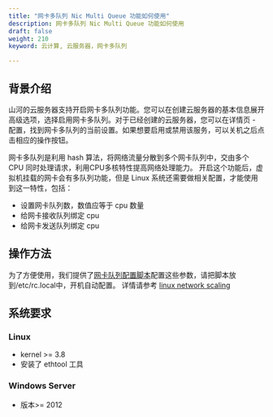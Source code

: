 ```yaml
---
title: "网卡多队列 Nic Multi Queue 功能如何使用"
description: 网卡多队列 Nic Multi Queue 功能如何使用
draft: false
weight: 210
keyword: 云计算, 云服务器，网卡多队列

---
```


## 背景介绍

山河的云服务器支持开启网卡多队列功能。您可以在创建云服务器的基本信息展开高级选项，选择启用网卡多队列。对于已经创建的云服务器，您可以在详情页 - 配置，找到网卡多队列的当前设置。如果想要启用或禁用该服务，可以关机之后点击相应的操作按钮。

网卡多队列是利用 hash 算法，将网络流量分散到多个网卡队列中，交由多个 CPU 同时处理请求，利用CPU多核特性提高网络处理能力。 开启这个功能后，虚拟机挂载的网卡会有多队列功能，但是 Linux 系统还需要做相关配置，才能使用到这一特性，包括：

*  设置网卡队列数，数值应等于 cpu 数量
*  给网卡接收队列绑定 cpu
*  给网卡发送队列绑定 cpu

## 操作方法

为了方便使用，我们提供了[网卡队列配置脚本](/compute/vm/faq/other_questions/nic_mq.sh/)配置这些参数，请把脚本放到/etc/rc.local中，开机自动配置。 详情请参考 [linux network scaling](https://www.kernel.org/doc/Documentation/networking/scaling.txt)

## 系统要求

### Linux

*   kernel >= 3.8
*   安装了 ethtool 工具

### Windows Server

*   版本>= 2012